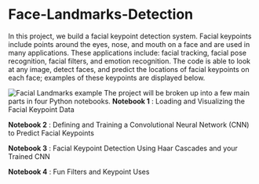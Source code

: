 # Face-Landmarks-Detection
In this project, we build a facial keypoint detection system. Facial keypoints include points around the eyes, nose, and mouth on a face and are used in many applications. These applications include: facial tracking, facial pose recognition, facial filters, and emotion recognition. The code is able to look at any image, detect faces, and predict the locations of facial keypoints on each face; examples of these keypoints are displayed below.

![Facial Landmarks example](https://github.com/udacity/P1_Facial_Keypoints/blob/master/images/key_pts_example.png)
The project will be broken up into a few main parts in four Python notebooks.
**Notebook 1**  : Loading and Visualizing the Facial Keypoint Data

**Notebook 2**  : Defining and Training a Convolutional Neural Network (CNN) to Predict Facial Keypoints

**Notebook 3**  : Facial Keypoint Detection Using Haar Cascades and your Trained CNN

**Notebook 4**  : Fun Filters and Keypoint Uses


